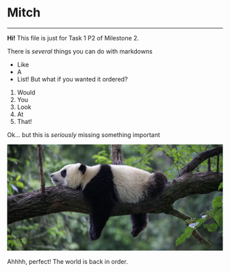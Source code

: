 # Mitch
---
**Hi!** This file is just for Task 1 P2 of Milestone 2.

There is *several* things you can do with markdowns
- Like
- A
- List!
But what if you wanted it ordered?
1. Would 
2. You
3. Look 
4. At 
5. That!

Ok... but this is *seriously* missing something important

![Panda](Pics/lounging-panda.jpg)

Ahhhh, perfect! The world is back in order.